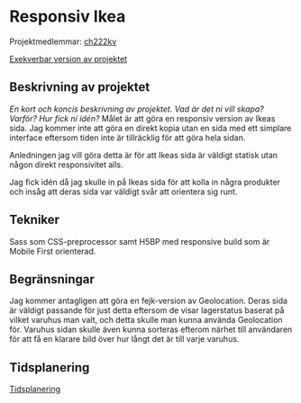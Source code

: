 # Responsiv Ikea
Projektmedlemmar: 
[ch222kv](https://github.com/ch222kv)

[Exekverbar version av projektet](http://ch222kv.github.io/Projekt/)

## Beskrivning av projektet
*En kort och koncis beskrivning av projektet. Vad är det ni vill skapa? Varför? Hur fick ni idén?*
Målet är att göra en responsiv version av Ikeas sida. Jag kommer inte att göra en direkt kopia utan en sida med ett simplare interface eftersom tiden inte är tillräcklig för att göra hela sidan.

Anledningen jag vill göra detta är för att Ikeas sida är väldigt statisk utan någon direkt responsivitet alls.

Jag fick idén då jag skulle in på Ikeas sida för att kolla in några produkter och insåg att deras sida var väldigt svår att orientera sig runt.

## Tekniker
Sass som CSS-preprocessor samt H5BP med responsive build som är Mobile First orienterad. 

## Begränsningar
Jag kommer antagligen att göra en fejk-version av Geolocation. Deras sida är väldigt passande för just detta eftersom de visar lagerstatus baserat på vilket varuhus man valt, och detta skulle man kunna använda Geolocation för.
Varuhus sidan skulle även kunna sorteras efterom närhet till användaren för att få en klarare bild över hur långt det är till varje varuhus.

## Tidsplanering
[Tidsplanering](https://github.com/ch222kv/Projekt/raw/master/doc/Copy%20of%20Assignment%20Planning%20Gantt%20Chart%20-%20Project%20Timeline.pdf)
